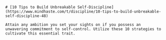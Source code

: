 
    # [10 Tips to Build Unbreakable Self-Discipline](https://www.mindhaste.com/t/discipline/10-tips-to-build-unbreakable-self-discipline-48)

    Attain any ambition you set your sights on if you possess an unwavering commitment to self-control. Utilize these 10 strategies to cultivate this essential trait.
    
